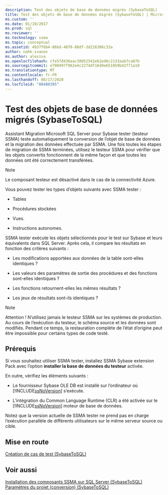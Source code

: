 ```yaml
---
description: Test des objets de base de données migrés (SybaseToSQL)
title: Test des objets de base de données migrés (SybaseToSQL) | Microsoft Docs
ms.custom: ''
ms.date: 01/19/2017
ms.prod: sql
ms.reviewer: ''
ms.technology: ssma
ms.topic: conceptual
ms.assetid: 4937f6b4-86bd-4070-88df-3d216306c33a
author: nahk-ivanov
ms.author: alexiva
ms.openlocfilehash: cfe57d436eac38052542eb2ed6c2133aab7ca07b
ms.sourcegitcommit: e700497f962e4c2274df16d9e651059b42ff1a10
ms.translationtype: MT
ms.contentlocale: fr-FR
ms.lasthandoff: 08/17/2020
ms.locfileid: "88480395"
---
```

# <a name="testing-migrated-database-objects-sybasetosql"></a>Test des objets de base de données migrés (SybaseToSQL)
Assistant Migration Microsoft SQL Server pour Sybase tester (testeur SSMA) teste automatiquement la conversion de l’objet de base de données et la migration des données effectuée par SSMA. Une fois toutes les étapes de migration de SSMA terminées, utilisez le testeur SSMA pour vérifier que les objets convertis fonctionnent de la même façon et que toutes les données ont été correctement transférées.  
  
> [!NOTE]  
> Le composant testeur est désactivé dans le cas de la connectivité Azure.  
  
Vous pouvez tester les types d’objets suivants avec SSMA tester :  
  
-   Tables  
  
-   Procédures stockées  
  
-   Vues.  
  
-   Instructions autonomes.  
  
SSMA tester exécute les objets sélectionnés pour le test sur Sybase et leurs équivalents dans SQL Server. Après cela, il compare les résultats en fonction des critères suivants :  
  
-   Les modifications apportées aux données de la table sont-elles identiques ?  
  
-   Les valeurs des paramètres de sortie des procédures et des fonctions sont-elles identiques ?  
  
-   Les fonctions retournent-elles les mêmes résultats ?  
  
-   Les jeux de résultats sont-ils identiques ?  
  
> [!NOTE]  
> Attention ! N’utilisez jamais le testeur SSMA sur les systèmes de production. Au cours de l’exécution du testeur, le schéma source et les données sont modifiés. Pendant ce temps, la restauration complète de l’état d’origine peut être impossible pour certains types de code testé.  
  
## <a name="prerequisites"></a>Prérequis  
Si vous souhaitez utiliser SSMA tester, installez SSMA Sybase extension Pack avec l’option **installer la base de données du testeur** activée.  
  
En outre, vérifiez les éléments suivants :  
  
-   Le fournisseur Sybase OLE DB est installé sur l’ordinateur où [!INCLUDE[ssNoVersion](../../includes/ssnoversion-md.md)] s’exécute.  
  
-   L’intégration du Common Language Runtime (CLR) a été activée sur le [!INCLUDE[ssNoVersion](../../includes/ssnoversion-md.md)] moteur de base de données.  
  
Notez que la version actuelle de SSMA tester ne prend pas en charge l’exécution parallèle de différents utilisateurs sur le même serveur source ou cible.  
  
## <a name="getting-started"></a>Mise en route  
[Création de cas de test &#40;SybaseToSQL&#41;](../../ssma/sybase/creating-test-cases-sybasetosql.md)  
  
## <a name="see-also"></a>Voir aussi  
[Installation des composants SSMA sur SQL Server &#40;SybaseToSQL&#41;](../../ssma/sybase/installing-ssma-components-on-sql-server-sybasetosql.md)  
[Paramètres du projet &#40;conversion&#41; &#40;SybaseToSQL&#41;](../../ssma/sybase/project-settings-conversion-sybasetosql.md)  
  
